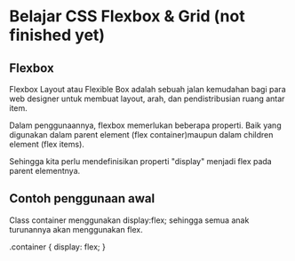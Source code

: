 # Belajar CSS Flexbox & Grid (not finished yet)

## Flexbox

Flexbox Layout atau Flexible Box adalah sebuah jalan kemudahan bagi para web designer untuk membuat layout, arah, dan pendistribusian ruang antar item.

Dalam penggunaannya, flexbox memerlukan beberapa properti. Baik yang digunakan dalam parent element (flex container)maupun dalam children element (flex items).

Sehingga kita perlu mendefinisikan properti "display" menjadi flex pada parent elementnya.

## Contoh penggunaan awal

Class container menggunakan display:flex; sehingga semua anak turunannya akan menggunakan flex.

.container {
display: flex;
}
